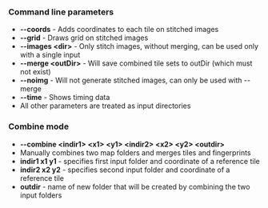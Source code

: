 ### Command line parameters

* **--coords** - Adds coordinates to each tile on stitched images
* **--grid** - Draws grid on stitched images
* **--images \<dir>** - Only stitch images, without merging, can be used only with a single input
* **--merge \<outDir>** - Will save combined tile sets to outDir (which must not exist)
* **--noimg** - Will not generate stitched images, can only be used with --merge
* **--time** - Shows timing data
* All other parameters are treated as input directories

### Combine mode

* **--combine \<indir1> \<x1> \<y1> \<indir2> \<x2> \<y2> \<outdir>**
 * Manually combines two map folders and merges tiles and fingerprints
 * **indir1 x1 y1** - specifies first input folder and coordinate of a reference tile
 * **indir2 x2 y2** - specifies second input folder and coordinate of a reference tile
 * **outdir** - name of new folder that will be created by combining the two input folders

